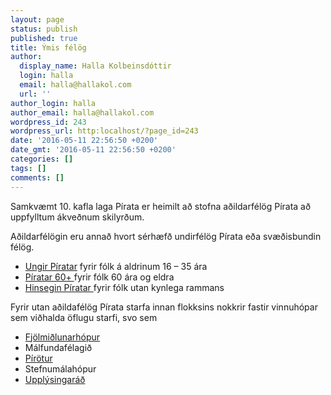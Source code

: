 ```yaml
---
layout: page
status: publish
published: true
title: Ýmis félög
author:
  display_name: Halla Kolbeinsdóttir
  login: halla
  email: halla@hallakol.com
  url: ''
author_login: halla
author_email: halla@hallakol.com
wordpress_id: 243
wordpress_url: http:localhost/?page_id=243
date: '2016-05-11 22:56:50 +0200'
date_gmt: '2016-05-11 22:56:50 +0200'
categories: []
tags: []
comments: []
---
```

<p>Samkvæmt 10. kafla laga Pírata er heimilt að stofna aðildarfélög Pírata að uppfylltum ákveðnum skilyrðum.</p>
<p>Aðildarfélögin eru annað hvort sérhæfð undirfélög Pírata eða svæðisbundin félög.</p>
<ul>
<li><a href="/adildarfelog/ymis-felog/ungir-piratar/">Ungir Píratar</a> fyrir fólk á aldrinum 16 – 35 ára</li>
<li><a href="http:localhost/piratar-60/">Píratar 60+ </a>fyrir fólk 60 ára og eldra</li>
<li><a href="http:localhost/hinsegir-piratar/">Hinsegin Píratar </a>fyrir fólk utan kynlega rammans</li>
</ul>
<p>Fyrir utan aðildafélög Pírata starfa innan flokksins nokkrir fastir vinnuhópar sem viðhalda öflugu starfi, svo sem</p>
<ul>
<li><a href="http:localhost/taka-thatt/hvernig-tek-eg-thatt/onnur-felog/fjolmidlunarhopur-pirata">Fjölmiðlunarhópur</a></li>
<li>Málfundafélagið</li>
<li><a href="http:localhost/taka-thatt/hvernig-tek-eg-thatt/onnur-felog/pirotur/">Pírötur</a></li>
<li>Stefnumálahópur</li>
<li><a href="http:localhost/taka-thatt/hvernig-tek-eg-thatt/onnur-felog/upplysingarad/">Upplýsingaráð</a></li>
</ul>
<p>&nbsp;</p>
